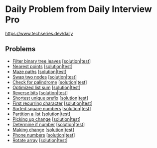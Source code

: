# Daily Problem from Daily Interview Pro

https://www.techseries.dev/daily

## Problems

- [Filter binary tree leaves](doc/filter-binary-tree-leaves.md) [[solution](src/main/kotlin/io/pixelook/dailyProblem/filterBinaryTreeLeaves/FilterBinaryTreeLeaves.kt)|[test](src/test/kotlin/FilterBinaryTreeLeavesTest.kt)]
- [Nearest points](doc/nearest-points.md) [[solution](src/main/kotlin/io/pixelook/dailyProblem/nearesPoints/NearestPoints.kt)|[test](src/test/kotlin/NearestPointsTest.kt)]
- [Maze paths](doc/maze-paths.md) [[solution](src/main/kotlin/io/pixelook/dailyProblem/MazePaths.kt)|[test](src/test/kotlin/MazePathsTest.kt)]
- [Swap two nodes](doc/swap-every-two-nodes-in-a-linked-list.md) [[solution](src/main/kotlin/io/pixelook/dailyProblem/swapTwoNodes/SwapTwoNodes.kt)|[test](src/test/kotlin/SwapTwoNodes.kt)]
- [Check for palindrome](doc/check-for-palindrome.md) [[solution](src/main/kotlin/io/pixelook/dailyProblem/CheckForPalindrome.kt)|[test](src/test/kotlin/CheckForPalindromeTest.kt)]
- [Optimized list sum](doc/optimized-list-sum.md) [[solution](src/main/kotlin/io/pixelook/dailyProblem/OptimizedListSum.kt)|[test](src/test/kotlin/OptimizedListSumTest.kt)]
- [Reverse bits](doc/reverse-bits.md) [[solution](src/main/kotlin/io/pixelook/dailyProblem/ReverseBits.kt)|[test](src/test/kotlin/ReverseBitsTest.kt)]
- [Shortest unique prefix](doc/shortest-unique-prefix.md) [[solution](src/main/kotlin/io/pixelook/dailyProblem/ShortestUniquePrefix.kt)|[test](src/test/kotlin/ShortestUniquePrefixTest.kt)]
- [First recurring character](doc/first-recurring-character.md) [[solution](src/main/kotlin/io/pixelook/dailyProblem/FirstRecurringCharacter.kt)|[test](src/test/kotlin/FirstRecurringCharacterTest.kt)]
- [Sorted square numbers](doc/sorted-square-numbers.md) [[solution](src/main/kotlin/io/pixelook/dailyProblem/SortedSquareNumbers.kt)|[test](src/test/kotlin/SortedSquareNumbersTest.kt)]
- [Partition a list](doc/partition-a-list.md) [[solution](src/main/kotlin/io/pixelook/dailyProblem/PartitionList.kt)|[test](src/test/kotlin/PartitionListTest.kt)]
- [Picking up change](doc/picking-up-change.md) [[solution](src/main/kotlin/io/pixelook/dailyProblem/PickingUpChange.kt)|[test](src/test/kotlin/PickingUpChangeTest.kt)]
- [Determine if number](doc/determine-if-number.md) [[solution](src/main/kotlin/io/pixelook/dailyProblem/DetermineIfNumber.kt)|[test](src/test/kotlin/DetermineIfNumberTest.kt)]
- [Making change](doc/making-change.md) [[solution](src/main/kotlin/io/pixelook/dailyProblem/MakingChange.kt)|[test](src/test/kotlin/MakingChangeTest.kt)]
- [Phone numbers](doc/phone-numbers.md) [[solution](src/main/kotlin/io/pixelook/dailyProblem/PhoneNumbers.kt)|[test](src/test/kotlin/PhoneNumbersTest.kt)]
- [Rotate array](doc/rotate-array.md) [[solution](src/main/kotlin/io/pixelook/dailyProblem/RotateArray.kt)|[test](src/test/kotlin/RotateArrayTest.kt)]